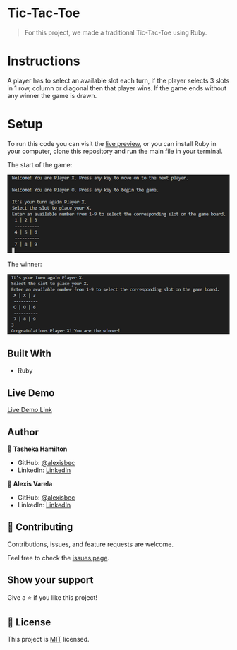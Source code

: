 # Tic-Tac-Toe

> For this project, we made a traditional Tic-Tac-Toe using Ruby. 

# Instructions

A player has to select an available slot each turn, if the player selects 3 slots in 1 row, column or diagonal then that player wins. If the game ends without any winner the game is drawn.

# Setup

To run this code you can visit the [live preview](https://repl.it/@alexisbec/Tic-Tac-Toe), or you can install Ruby in your computer, clone this repository and run the main file in your terminal.

The start of the game: 

![screenshot](./screenshot_1.png)

The winner:

![screenshot](./screenshot_2.png)

## Built With

- Ruby

## Live Demo

[Live Demo Link](https://repl.it/@alexisbec/Tic-Tac-Toe)


## Author

👤 **Tasheka Hamilton**

- GitHub: [@alexisbec](https://github.com/Tasheka/)
- LinkedIn: [LinkedIn](https://www.linkedin.com/in/tasheka-hamilton-43532311b)

👤 **Alexis Varela**

- GitHub: [@alexisbec](https://github.com/alexisbec)
- LinkedIn: [LinkedIn](https://www.linkedin.com/in/alexis-varela-2584111b7/)

## 🤝 Contributing

Contributions, issues, and feature requests are welcome.

Feel free to check the [issues page](https://github.com/Tasheka/Tic-Tac-Toe/issues).

## Show your support

Give a ⭐️ if you like this project!

## 📝 License

This project is [MIT](https://github.com/Tasheka/Tic-Tac-Toe/blob/readme_game_instructions/LICENSE) licensed.